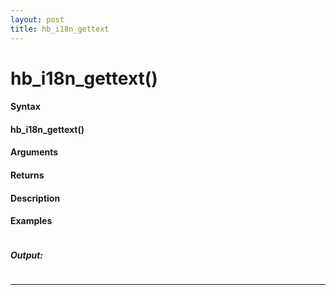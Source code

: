 ```yaml
---
layout: post
title: hb_i18n_gettext
---
```


# hb_i18n_gettext()


#### Syntax

#### hb_i18n_gettext()

#### Arguments

#### Returns

#### Description

#### Examples

```

```

##### Output:

```

```

---